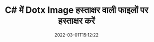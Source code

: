 ---
############################# Static ############################
layout: "auto-gen-signature"
date: 2022-03-01T15:12:22
draft: false
operation: Sign
signaturetype: Image
fileformat: Dotx
productName: .NET
lang: hi
productCode: net
otherformats: pdf doc docx docm dot dotm dotx odt ott rtf xls xlsx xlsm xlsb csv ods ots xltx xltm ppt pptx pps ppsx odp otp potx potm pptm ppsm png jpg bmp gif tiff svg webp wmf
breadcrumb: Put Image signature on Dotx for C#

############################# Head ############################
head_title: "Image हस्ताक्षर को Dotx फ़ाइल में C# के साथ जोड़ना"
head_description: "कोड की कुछ पंक्तियों का उपयोग करके Image हस्ताक्षर को Dotx फ़ाइल पर .NET के लिए रखें। दर्जनों फ़ाइल स्वरूपों पर हस्ताक्षर करने के लिए GroupDocs दस्तावेज़ हस्ताक्षर API का उपयोग करें।"

############################# Header ############################
title: "C# में Dotx Image हस्ताक्षर वाली फाइलों पर हस्ताक्षर करें"
description: ".NET कोड की कुछ पंक्तियों के साथ Image हस्ताक्षर कैसे जोड़ें"
bg_image: "https://cms.admin.containerize.com/templates/aspose/App_Themes/V3/images/bg/header1.png"
bg_overlay: false
button:
    enable: true

############################# SubMenu ############################
submenu:
    enable: true

    left:
        img_alt: "GroupDocs.Signature for .NET"
        image: "https://cms.admin.containerize.com/templates/groupdocs/images/product-logos/90x90-noborder/groupdocs-signature-net.png"
        product: "GroupDocs.Signature"
        platform: ".NET"



############################# About ############################
about:
    enable: true
    title: "GroupDocs.Signature for .NET इमेज सिग्नेचर API के बारे में"
    content: |
        [GroupDocs.Signature for .NET](https://products.groupdocs.com/signature/net/) डिजिटल दस्तावेज़ ई-हस्ताक्षर के लिए एक लोकप्रिय एपीआई है। पाठ, चित्र, डिजिटल प्रमाणपत्र, बारकोड, क्यूआर-कोड, टिकट या मेटाडेटा जैसे हस्ताक्षर उपलब्ध हैं। हस्ताक्षर PDF, MS Word दस्तावेज़, MS Excel कार्यपुस्तिकाएँ, MS PowerPoint प्रस्तुतियाँ, Adobe Photoshop फ़ाइलें और विभिन्न छवि प्रारूपों पर रखे जा सकते हैं। ग्राहक अपने दस्तावेज़ पर हस्ताक्षर कर सकते हैं और उन दस्तावेज़ों पर रखे गए ई-हस्ताक्षरों को अपडेट, खोज, सत्यापित, हटा या पूर्वावलोकन कर सकते हैं। इसके अलावा, हस्ताक्षर अनुकूलन के लिए बहुत सारी क्षमताएं प्रदान की जाती हैं।
    

############################# Steps ############################
steps:
    enable: true
    title_left: "C# में Image के साथ Dotx पर हस्ताक्षर करने के चरण"
    content_left: |
        [GroupDocs.Signature for .NET](https://products.groupdocs.com/signature/net/) जल्दी और आसानी से Image हस्ताक्षर के साथ Dotx दस्तावेज़ों पर हस्ताक्षर करने की क्षमता प्रदान करता है।
        
        * सिग्नेचर क्लास का एक इंस्टेंस बनाएं जो {{फाइलफॉर्मेट}} फाइल को पाथ या मेमोरी स्ट्रीम के रूप में साइन करने वाली फाइल प्रदान करता है
        * साइनऑप्शन क्लास को इंस्टेंट करें और सभी मांगे गए डेटा को सेट करें।
        * Signature.Sign() मेथड पासिंग आउटपुट Dotx फाइल या मेमोरी स्ट्रीम को आमंत्रित करें

    title_right: " सिस्टम आवश्यकताएं"
    content_right: |
        GroupDocs.Signature for .NET सभी प्रमुख प्लेटफॉर्म और ऑपरेटिंग सिस्टम पर समर्थित हैं। नीचे दिए गए कोड को निष्पादित करने से पहले, कृपया सुनिश्चित करें कि आपके सिस्टम पर निम्नलिखित पूर्वापेक्षाएँ स्थापित हैं।

        * ऑपरेटिंग सिस्टम: माइक्रोसॉफ्ट विंडोज, लिनक्स, मैकओएस
        * विकास परिवेश: Microsoft Visual Studio, Xamarin, MonoDevelop
        * Frameworks: .NET Framework, .NET Standard, .NET Core, Mono
        * [Nuget](https://www.nuget.org/packages/groupdocs.signature) से नवीनतम GroupDocs.Signature for .NET प्राप्त करें
         
    code: |
        ```csharp    
                
        // Set up input Dotx file
        string filePath = "input.dotx";
        // Set up output file
        string outputFilePath = "output.dotx";
        // Provide image file
        string imageFilePath = "image.png";

        // Instantiate Signature for input file
        using (GroupDocs.Signature.Signature signature = new GroupDocs.Signature.Signature(filePath))
        {
            //Provide sign options
            ImageSignOptions options = new ImageSignOptions(imageFilePath)
            {
                // set signature position
                Left = 50,
                Top = 200
            };

            // sign Dotx document
            SignResult result = signature.Sign(outputFilePath, options);
        }

        ```

############################# Demos ############################
demos:
    enable: true
    title: "Image लाइव डेमो के साथ Dotx दस्तावेज़ों पर हस्ताक्षर करना"
    content: |
       [GroupDocs.Signature App](https://products.groupdocs.app/signature/family) वेबसाइट पर जाकर अभी विभिन्न हस्ताक्षरों के साथ Dotx फ़ाइल पर हस्ताक्षर करें। मुफ्त ऑनलाइन डेमो आपका इंतजार कर रहा है।          

############################# More Formats ############################
more_formats:
    enable: true
    title: "C# के लिए अन्य समर्थित Image हस्ताक्षर"
    content: |
        "आप अन्य हस्ताक्षर प्रकारों के साथ Dotx पर भी हस्ताक्षर कर सकते हैं। कृपया नीचे दी गई सूची देखें।"
    format: 
       
       
back_to_top:
    enable: true
---